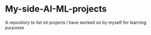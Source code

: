 # My-side-AI-ML-projects
A repository to list ml projects I have worked on by myself for learning purposes
